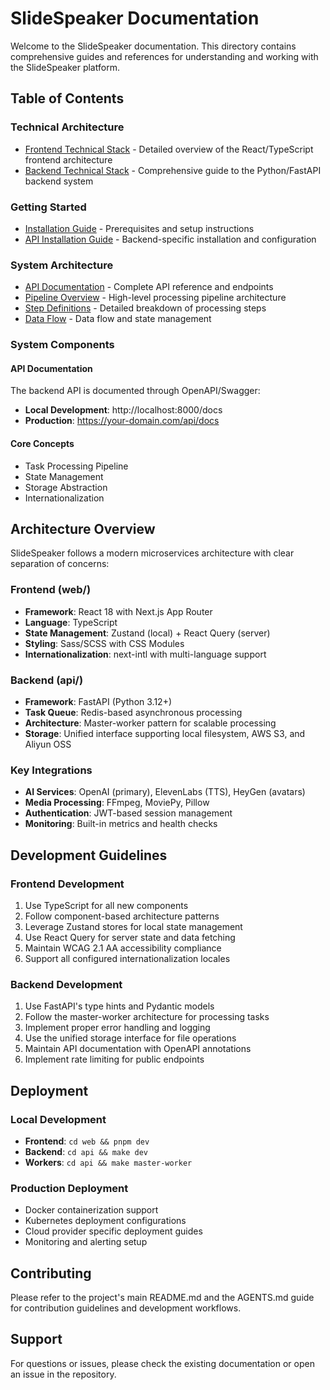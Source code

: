 # SlideSpeaker Documentation

Welcome to the SlideSpeaker documentation. This directory contains comprehensive guides and references for understanding and working with the SlideSpeaker platform.

## Table of Contents

### Technical Architecture
- [Frontend Technical Stack](frontend-tech-stack.md) - Detailed overview of the React/TypeScript frontend architecture
- [Backend Technical Stack](backend-tech-stack.md) - Comprehensive guide to the Python/FastAPI backend system

### Getting Started
- [Installation Guide](installation.md) - Prerequisites and setup instructions
- [API Installation Guide](api-installation.md) - Backend-specific installation and configuration

### System Architecture
- [API Documentation](api.md) - Complete API reference and endpoints
- [Pipeline Overview](pipeline-overview.md) - High-level processing pipeline architecture
- [Step Definitions](step-definitions.md) - Detailed breakdown of processing steps
- [Data Flow](dataflow.md) - Data flow and state management

### System Components

#### API Documentation
The backend API is documented through OpenAPI/Swagger:
- **Local Development**: http://localhost:8000/docs
- **Production**: https://your-domain.com/api/docs

#### Core Concepts
- Task Processing Pipeline
- State Management
- Storage Abstraction
- Internationalization

## Architecture Overview

SlideSpeaker follows a modern microservices architecture with clear separation of concerns:

### Frontend (web/)
- **Framework**: React 18 with Next.js App Router
- **Language**: TypeScript
- **State Management**: Zustand (local) + React Query (server)
- **Styling**: Sass/SCSS with CSS Modules
- **Internationalization**: next-intl with multi-language support

### Backend (api/)
- **Framework**: FastAPI (Python 3.12+)
- **Task Queue**: Redis-based asynchronous processing
- **Architecture**: Master-worker pattern for scalable processing
- **Storage**: Unified interface supporting local filesystem, AWS S3, and Aliyun OSS

### Key Integrations
- **AI Services**: OpenAI (primary), ElevenLabs (TTS), HeyGen (avatars)
- **Media Processing**: FFmpeg, MoviePy, Pillow
- **Authentication**: JWT-based session management
- **Monitoring**: Built-in metrics and health checks

## Development Guidelines

### Frontend Development
1. Use TypeScript for all new components
2. Follow component-based architecture patterns
3. Leverage Zustand stores for local state management
4. Use React Query for server state and data fetching
5. Maintain WCAG 2.1 AA accessibility compliance
6. Support all configured internationalization locales

### Backend Development
1. Use FastAPI's type hints and Pydantic models
2. Follow the master-worker architecture for processing tasks
3. Implement proper error handling and logging
4. Use the unified storage interface for file operations
5. Maintain API documentation with OpenAPI annotations
6. Implement rate limiting for public endpoints

## Deployment

### Local Development
- **Frontend**: `cd web && pnpm dev`
- **Backend**: `cd api && make dev`
- **Workers**: `cd api && make master-worker`

### Production Deployment
- Docker containerization support
- Kubernetes deployment configurations
- Cloud provider specific deployment guides
- Monitoring and alerting setup

## Contributing

Please refer to the project's main README.md and the AGENTS.md guide for contribution guidelines and development workflows.

## Support

For questions or issues, please check the existing documentation or open an issue in the repository.